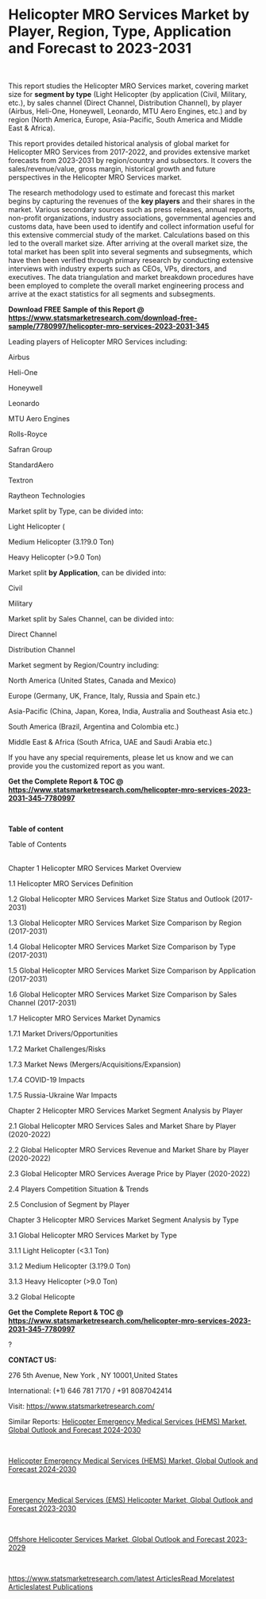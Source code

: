 <h1>Helicopter MRO Services Market by Player, Region, Type, Application and Forecast to 2023-2031</h1><br/><p>This report studies the Helicopter MRO Services market, covering market size for <strong>segment by type</strong> (Light Helicopter (by application (Civil, Military, etc.), by sales channel (Direct Channel, Distribution Channel), by player (Airbus, Heli-One, Honeywell, Leonardo, MTU Aero Engines, etc.) and by region (North America, Europe, Asia-Pacific, South America and Middle East & Africa).</p>
 
 
 
 <p>This report provides detailed historical analysis of global market for Helicopter MRO Services from 2017-2022, and provides extensive market forecasts from 2023-2031 by region/country and subsectors. It covers the sales/revenue/value, gross margin, historical growth and future perspectives in the Helicopter MRO Services market.</p>
 
 
 
 <p>The research methodology used to estimate and forecast this market begins by capturing the revenues of the <strong>key players</strong> and their shares in the market. Various secondary sources such as press releases, annual reports, non-profit organizations, industry associations, governmental agencies and customs data, have been used to identify and collect information useful for this extensive commercial study of the market. Calculations based on this led to the overall market size. After arriving at the overall market size, the total market has been split into several segments and subsegments, which have then been verified through primary research by conducting extensive interviews with industry experts such as CEOs, VPs, directors, and executives. The data triangulation and market breakdown procedures have been employed to complete the overall market engineering process and arrive at the exact statistics for all segments and subsegments.</p>
 
 
 
 <p><strong>Download FREE Sample of this Report @ <a href="https://www.statsmarketresearch.com/download-free-sample/7780997/helicopter-mro-services-2023-2031-345">https://www.statsmarketresearch.com/download-free-sample/7780997/helicopter-mro-services-2023-2031-345</a></strong></p>
 
 
 
 <p>Leading players of Helicopter MRO Services including:</p>
 
 
 
 <p>Airbus</p>
 
 
 
 <p>Heli-One</p>
 
 
 
 <p>Honeywell</p>
 
 
 
 <p>Leonardo</p>
 
 
 
 <p>MTU Aero Engines</p>
 
 
 
 <p>Rolls-Royce</p>
 
 
 
 <p>Safran Group</p>
 
 
 
 <p>StandardAero</p>
 
 
 
 <p>Textron</p>
 
 
 
 <p>Raytheon Technologies</p>
 
 
 
 <p>Market split by Type, can be divided into:</p>
 
 
 
 <p>Light Helicopter (</p>
 
 
 
 <p>Medium Helicopter (3.1?9.0 Ton)</p>
 
 
 
 <p>Heavy Helicopter (>9.0 Ton)</p>
 
 
 
 <p>Market split <strong>by Application</strong>, can be divided into:</p>
 
 
 
 <p>Civil</p>
 
 
 
 <p>Military</p>
 
 
 
 <p>Market split by Sales Channel, can be divided into:</p>
 
 
 
 <p>Direct Channel</p>
 
 
 
 <p>Distribution Channel</p>
 
 
 
 <p>Market segment by Region/Country including:</p>
 
 
 
 <p>North America (United States, Canada and Mexico)</p>
 
 
 
 <p>Europe (Germany, UK, France, Italy, Russia and Spain etc.)</p>
 
 
 
 <p>Asia-Pacific (China, Japan, Korea, India, Australia and Southeast Asia etc.)</p>
 
 
 
 <p>South America (Brazil, Argentina and Colombia etc.)</p>
 
 
 
 <p>Middle East & Africa (South Africa, UAE and Saudi Arabia etc.)</p>
 
 
 
 <p>If you have any special requirements, please let us know and we can provide you the customized report as you want.</p>
 
 
 
 <div><b>Get the Complete Report & TOC @ <a href="https://www.statsmarketresearch.com/helicopter-mro-services-2023-2031-345-7780997">https://www.statsmarketresearch.com/helicopter-mro-services-2023-2031-345-7780997</a></b></div>
 
 
 
 <p><br />
 
 <b>Table of content</b></p>
 
 
 
 <p>Table of Contents<br />
 
 <br />
 
 Chapter 1 Helicopter MRO Services Market Overview<br />
 
 1.1 Helicopter MRO Services Definition<br />
 
 1.2 Global Helicopter MRO Services Market Size Status and Outlook (2017-2031)<br />
 
 1.3 Global Helicopter MRO Services Market Size Comparison by Region (2017-2031)<br />
 
 1.4 Global Helicopter MRO Services Market Size Comparison by Type (2017-2031)<br />
 
 1.5 Global Helicopter MRO Services Market Size Comparison by Application (2017-2031)<br />
 
 1.6 Global Helicopter MRO Services Market Size Comparison by Sales Channel (2017-2031)<br />
 
 1.7 Helicopter MRO Services Market Dynamics<br />
 
 1.7.1 Market Drivers/Opportunities<br />
 
 1.7.2 Market Challenges/Risks<br />
 
 1.7.3 Market News (Mergers/Acquisitions/Expansion)<br />
 
 1.7.4 COVID-19 Impacts<br />
 
 1.7.5 Russia-Ukraine War Impacts<br />
 
 Chapter 2 Helicopter MRO Services Market Segment Analysis by Player<br />
 
 2.1 Global Helicopter MRO Services Sales and Market Share by Player (2020-2022)<br />
 
 2.2 Global Helicopter MRO Services Revenue and Market Share by Player (2020-2022)<br />
 
 2.3 Global Helicopter MRO Services Average Price by Player (2020-2022)<br />
 
 2.4 Players Competition Situation & Trends<br />
 
 2.5 Conclusion of Segment by Player<br />
 
 Chapter 3 Helicopter MRO Services Market Segment Analysis by Type<br />
 
 3.1 Global Helicopter MRO Services Market by Type<br />
 
 3.1.1 Light Helicopter (<3.1 Ton)<br />
 
 3.1.2 Medium Helicopter (3.1?9.0 Ton)<br />
 
 3.1.3 Heavy Helicopter (>9.0 Ton)<br />
 
 3.2 Global Helicopte</p>
 
 
 
 <div><b>Get the Complete Report & TOC @ <a href="https://www.statsmarketresearch.com/helicopter-mro-services-2023-2031-345-7780997">https://www.statsmarketresearch.com/helicopter-mro-services-2023-2031-345-7780997</a></b></div>
 
 
 
 <p>? </p>
 
 
 
 <p><b>CONTACT US:</b><br />
 
 276 5th Avenue, New York , NY 10001,United States<br />
 
 International: (+1) 646 781 7170 / +91 8087042414<br />
 
 Visit: <a href="https://www.statsmarketresearch.com/">https://www.statsmarketresearch.com/</a><br />
 
 Similar Reports: <a href="https://www.statsmarketresearch.com/helicopter-mro-services-2023-2031-345-7780997">Helicopter Emergency Medical Services (HEMS) Market, Global Outlook and Forecast 2024-2030</a><br />
 
 <br />
 
 <a href="https://www.statsmarketresearch.com/helicopter-mro-services-2023-2031-345-7780997">Helicopter Emergency Medical Services (HEMS) Market, Global Outlook and Forecast 2024-2030</a><br />
 
 <br />
 
 <a href="https://www.statsmarketresearch.com/helicopter-mro-services-2023-2031-345-7780997">Emergency Medical Services (EMS) Helicopter Market, Global Outlook and Forecast 2023-2030</a><br />
 
 <br />
 
 <a href="https://www.statsmarketresearch.com/helicopter-mro-services-2023-2031-345-7780997">Offshore Helicopter Services Market, Global Outlook and Forecast 2023-2029</a><br />
 
 <br />
 
 <a href="https://gyeongbokgung.com">https://www.statsmarketresearch.com/</a><a href="https://hallyeomaritime.com">latest Articles</a><a href="https://jingwansa.com">Read More</a><a href="https://nguoiviet.jp/">latest Articles</a><a href="https://www.intelmarketresearch.com/">latest Publications</a></p>